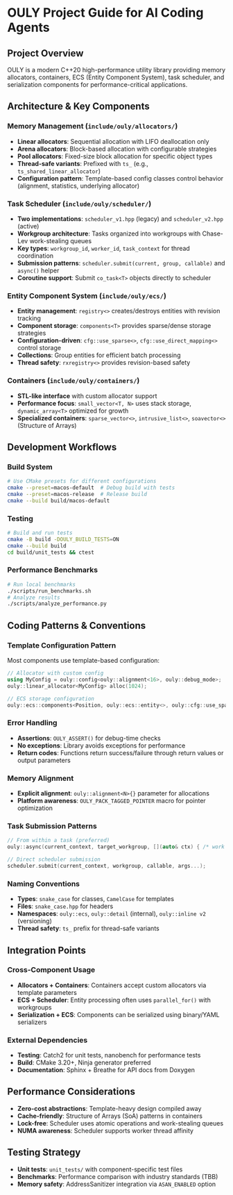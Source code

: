 # OULY Project Guide for AI Coding Agents

## Project Overview
OULY is a modern C++20 high-performance utility library providing memory allocators, containers, ECS (Entity Component System), task scheduler, and serialization components for performance-critical applications.

## Architecture & Key Components

### Memory Management (`include/ouly/allocators/`)
- **Linear allocators**: Sequential allocation with LIFO deallocation only
- **Arena allocators**: Block-based allocation with configurable strategies  
- **Pool allocators**: Fixed-size block allocation for specific object types
- **Thread-safe variants**: Prefixed with `ts_` (e.g., `ts_shared_linear_allocator`)
- **Configuration pattern**: Template-based config classes control behavior (alignment, statistics, underlying allocator)

### Task Scheduler (`include/ouly/scheduler/`)
- **Two implementations**: `scheduler_v1.hpp` (legacy) and `scheduler_v2.hpp` (active)
- **Workgroup architecture**: Tasks organized into workgroups with Chase-Lev work-stealing queues
- **Key types**: `workgroup_id`, `worker_id`, `task_context` for thread coordination
- **Submission patterns**: `scheduler.submit(current, group, callable)` and `async()` helper
- **Coroutine support**: Submit `co_task<T>` objects directly to scheduler

### Entity Component System (`include/ouly/ecs/`)
- **Entity management**: `registry<>` creates/destroys entities with revision tracking
- **Component storage**: `components<T>` provides sparse/dense storage strategies
- **Configuration-driven**: `cfg::use_sparse<>`, `cfg::use_direct_mapping<>` control storage
- **Collections**: Group entities for efficient batch processing
- **Thread safety**: `rxregistry<>` provides revision-based safety

### Containers (`include/ouly/containers/`)
- **STL-like interface** with custom allocator support
- **Performance focus**: `small_vector<T, N>` uses stack storage, `dynamic_array<T>` optimized for growth
- **Specialized containers**: `sparse_vector<>`, `intrusive_list<>`, `soavector<>` (Structure of Arrays)

## Development Workflows

### Build System
```bash
# Use CMake presets for different configurations
cmake --preset=macos-default  # Debug build with tests
cmake --preset=macos-release  # Release build
cmake --build build/macos-default
```

### Testing
```bash
# Build and run tests
cmake -B build -DOULY_BUILD_TESTS=ON
cmake --build build
cd build/unit_tests && ctest
```

### Performance Benchmarks
```bash
# Run local benchmarks
./scripts/run_benchmarks.sh
# Analyze results
./scripts/analyze_performance.py
```

## Coding Patterns & Conventions

### Template Configuration Pattern
Most components use template-based configuration:
```cpp
// Allocator with custom config
using MyConfig = ouly::config<ouly::alignment<16>, ouly::debug_mode>;
ouly::linear_allocator<MyConfig> alloc(1024);

// ECS storage configuration  
ouly::ecs::components<Position, ouly::ecs::entity<>, ouly::cfg::use_sparse<>> positions;
```

### Error Handling
- **Assertions**: `OULY_ASSERT()` for debug-time checks
- **No exceptions**: Library avoids exceptions for performance
- **Return codes**: Functions return success/failure through return values or output parameters

### Memory Alignment
- **Explicit alignment**: `ouly::alignment<N>{}` parameter for allocations
- **Platform awareness**: `OULY_PACK_TAGGED_POINTER` macro for pointer optimization

### Task Submission Patterns
```cpp
// From within a task (preferred)
ouly::async(current_context, target_workgroup, [](auto& ctx) { /* work */ });

// Direct scheduler submission
scheduler.submit(current_context, workgroup, callable, args...);
```

### Naming Conventions
- **Types**: `snake_case` for classes, `CamelCase` for templates
- **Files**: `snake_case.hpp` for headers
- **Namespaces**: `ouly::ecs`, `ouly::detail` (internal), `ouly::inline v2` (versioning)
- **Thread safety**: `ts_` prefix for thread-safe variants

## Integration Points

### Cross-Component Usage
- **Allocators + Containers**: Containers accept custom allocators via template parameters
- **ECS + Scheduler**: Entity processing often uses `parallel_for()` with workgroups
- **Serialization + ECS**: Components can be serialized using binary/YAML serializers

### External Dependencies
- **Testing**: Catch2 for unit tests, nanobench for performance tests
- **Build**: CMake 3.20+, Ninja generator preferred
- **Documentation**: Sphinx + Breathe for API docs from Doxygen

## Performance Considerations
- **Zero-cost abstractions**: Template-heavy design compiled away
- **Cache-friendly**: Structure of Arrays (SoA) patterns in containers
- **Lock-free**: Scheduler uses atomic operations and work-stealing queues
- **NUMA awareness**: Scheduler supports worker thread affinity

## Testing Strategy
- **Unit tests**: `unit_tests/` with component-specific test files
- **Benchmarks**: Performance comparison with industry standards (TBB)
- **Memory safety**: AddressSanitizer integration via `ASAN_ENABLED` option
